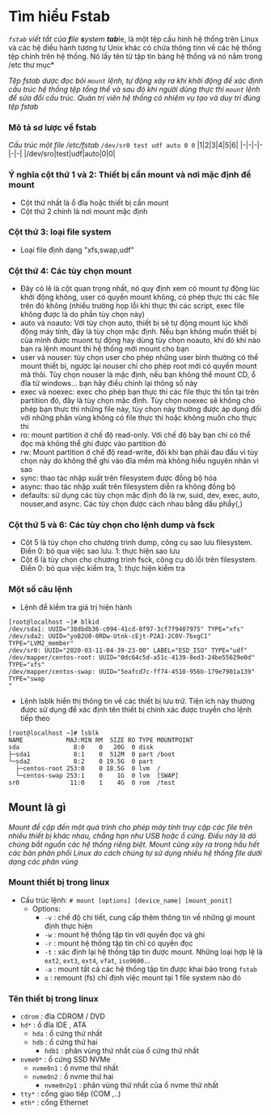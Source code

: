 # Tìm hiểu Fstab
*`fstab` viết tắt của **f**ile **s**ystem **tab***le, là một tệp cấu hình hệ thống trên Linux và các hệ điều hành tương tự Unix khác có chứa thông tinn về các hệ thống tệp chính trên hệ thống. Nó lấy tên từ tập tin bảng hệ thống và nó nằm trong /etc thư mục*

*Tệp fstab dược đọc bỏi `mount` lệnh, tự động xảy ra khi khởi động để xác định cấu trúc hệ thống tệp tổng thể và sau đó khi người dùng thực thi `mount` lệnh để sửa đổi cấu trúc. Quản trị viên hệ thống có nhiệm vụ tạo và duy trì đúng tệp fstab* 

### Mô tả sơ lược về fstab
*Cấu trúc một file /etc/fstab*
`/dev/sr0 test udf auto 0 0`
|1|2|3|4|5|6|
|-|-|-|-|-|-|
|/dev/sro|test|udf|auto|0|0|

### Ý nghĩa cột thứ 1 và 2: Thiết bị cần mount và nơi mặc định để mount
 * Cột thứ nhất là ổ đĩa hoặc thiết bị cần mount
 * Cột thứ 2 chính là nơi mount mặc định 

### Cột thứ 3: loại file system
 * Loại file định dạng "xfs,swap,udf"
### Cột thứ 4: Các tùy chọn mount
 * Đây có lẽ là cột quan trọng nhất, nó quy định xem có mount tự động lúc khởi động không, user có quyền mount không, có phép thực thi các file trên đó không (nhiều trường họp lỗi khi thực thi các script, exec file không được là do phần tùy chọn này)
 * auto và noauto: Với tùy chọn auto, thiết bị sẽ tự động mount lúc khởi động máy tính, đây là tùy chọn mặc định. Nếu bạn không muốn thiết bị của mình được muont tự động hay dùng tùy chọn noauto, khi đó khi nào bạn ra lệnh mount thì hệ thống mới mount cho bạn
 * user và nouser: tùy chọn user cho phép những user bình thường có thể mount thiết bị, ngược lại nouser chỉ cho phép root mới có quyền mount mà thôi. Tùy chọn nouser là mặc định, nếu bạn không thể mount CD, ổ đĩa từ windows... bạn hãy điều chỉnh lại thông số này
 * exec và noexec: exec cho phép bạn thực thi các file thực thi tồn tại trên partition đó, đây là tùy chọn mặc định. Tùy chọn noexec sẽ không cho phép bạn thực thi những file này, tùy chọn này thường được áp dụng đối với những phân vùng không có file thực thi hoặc không muốn cho thực thi
 * ro: mount partition ở chế độ read-only. Với chế độ bày bạn chỉ có thể đọc mà không thể ghi được vào partition đó
 * rw: Mount partition ở chế độ read-write, đôi khi bạn phải đau đầu vì tùy chọn này do không thể ghi vào đĩa mềm mà không hiểu nguyên nhân vì sao
 * sync: thao tác nhập xuất trên filesystem được đồng bộ hóa
 * async: thao tác nhập xuất trên filesystem diễn ra không đồng bộ
 * defaults: sử dụng các tùy chọn mặc định đó là rw, suid, dev, exec, auto, nouser,and async. Các tùy chọn được cách nhau bằng dấu phẩy(,)
### Cột thứ 5 và 6: Các tùy chọn cho lệnh dump và fsck
 * Cột 5 là tùy chọn cho chương trình dump, công cụ sao lưu filesystem. Điền 0: bỏ qua việc sao lưu. 1: thực hiện sao lưu
 * Cột 6 là tùy chọn cho chương trình fsck, công cụ dò lỗi trên filesystem. Điền 0: bỏ qua việc kiểm tra, 1: thực hiện kiểm tra

### Một số câu lệnh 
 * Lệnh để kiểm tra giá trị hiện hành
```
[root@localhost ~]# blkid
/dev/sda1: UUID="38dbdb36-c094-41cd-8f97-3cf7f9407975" TYPE="xfs"
/dev/sda2: UUID="yoB2U0-0RDw-Utnk-cEjt-P2A1-2C0V-7bxgC1" TYPE="LVM2_member"
/dev/sr0: UUID="2020-03-11-04-39-23-00" LABEL="ESD_ISO" TYPE="udf"
/dev/mapper/centos-root: UUID="0dc64c5d-a51c-4139-8ed3-24be55629e0d" TYPE="xfs"                                                                                                         
/dev/mapper/centos-swap: UUID="5eafcd7c-ff74-4510-956b-179e7901a139" TYPE="swap                                                                                                         "
```

 * Lệnh lsblk hiển thị thông tin về các thiết bị lưu trữ. Tiện ích này thường được sử dụng để xác định tên thiết bị chính xác được truyền cho lệnh tiếp theo
```
[root@localhost ~]# lsblk
NAME            MAJ:MIN RM  SIZE RO TYPE MOUNTPOINT
sda               8:0    0   20G  0 disk
├─sda1            8:1    0  512M  0 part /boot
└─sda2            8:2    0 19.5G  0 part
  ├─centos-root 253:0    0 18.5G  0 lvm  /
  └─centos-swap 253:1    0    1G  0 lvm  [SWAP]
sr0              11:0    1    4G  0 rom  /test
```

## Mount là gì
*Mount đề cập đến một quá trình cho phép máy tính truy cập các file trên nhiều thiết bị khác nhau, chẳng hạn như USB hoặc ổ cứng. Điều này là dó chúng bắt nguồn các hệ thống riêng biệt. Mount cũng xảy ra trong hầu hết các bản phân phối Linux do cách chúng tự sử dụng nhiều hệ thống file dưới dạng các phân vùng*
### Mount thiết bị trong linux
 * Cấu trúc lệnh:
`# mount [options] [device_name] [mount_ponit]`
   * Options:
      * `-v` : chế độ chi tiết, cung cấp thêm thông tin về những gì mount định thực hiện
      * `-w` : mount hệ thống tập tin với quyền đọc và ghi
      * `-r` : mount hệ thống tập tin chỉ có quyền đọc
      * `-t` : xác định lại hệ thống tập tin được mount. Những loại hợp lệ là `ext2`, `ext3`, `ext4`, `vfat`, `iso9600`...
      * `-a` : mount tất cả các hệ thống tập tin được khai báo trong `fstab`
      * `o` : remount (fs) chỉ định việc mount tại 1 file system nào đó

### Tên thiết bị trong linux
 * `cdrom` : đĩa CDROM / DVD
 * `hd*` : ổ đĩa IDE , ATA
    * `hda` : ổ cứng thứ nhất
    * `hdb` : ổ cứng thứ hai
      * `hdb1` : phân vùng thứ nhất của ổ cứng thứ nhất
 * `nvme0*` : ổ cứng SSD NVMe
    * `nvme0n1` : ổ nvme thứ nhất
    * `nvme0n2` : ổ nvme thứ hai
       * `nvme0n2p1` : phân vùng thứ nhất của ổ nvme thứ nhất 
 * `tty*` : cổng giao tiếp (COM ,..)
 * `eth*` : cổng Ethernet